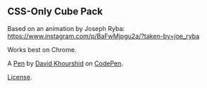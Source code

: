 CSS-Only Cube Pack
------------------
Based on an animation by Joseph Ryba: https://www.instagram.com/p/BaFwMjpgu2a/?taken-by=joe_ryba

Works best on Chrome.

A [Pen](https://codepen.io/davidkpiano/pen/aqNZxX) by [David Khourshid](https://codepen.io/davidkpiano) on [CodePen](https://codepen.io).

[License](https://codepen.io/license/pen/aqNZxX).